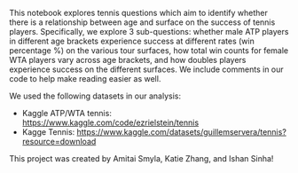 This notebook explores tennis questions which aim to identify whether there is a relationship between age and surface on the success of tennis players. Specifically, we explore 3 sub-questions: whether male ATP players in different age brackets experience success at different rates (win percentage %) on the various tour surfaces, how total win counts for female WTA players vary across age brackets, and how doubles players experience success on the different surfaces. We include comments in our code to help make reading easier as well. 

We used the following datasets in our analysis:
- Kaggle ATP/WTA tennis: https://www.kaggle.com/code/ezrielstein/tennis
- Kagge Tennis: https://www.kaggle.com/datasets/guillemservera/tennis?resource=download

This project was created by Amitai Smyla, Katie Zhang, and Ishan Sinha!
